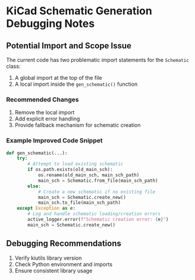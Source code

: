 # KiCad Schematic Generation Debugging Notes

## Potential Import and Scope Issue

The current code has two problematic import statements for the `Schematic` class:
1. A global import at the top of the file
2. A local import inside the `gen_schematic()` function

### Recommended Changes

1. Remove the local import
2. Add explicit error handling
3. Provide fallback mechanism for schematic creation

### Example Improved Code Snippet

```python
def gen_schematic(...):
    try:
        # Attempt to load existing schematic
        if os.path.exists(old_main_sch):
            os.rename(old_main_sch, main_sch_path)
            main_sch = Schematic.from_file(main_sch_path)
        else:
            # Create a new schematic if no existing file
            main_sch = Schematic.create_new()
            main_sch.to_file(main_sch_path)
    except Exception as e:
        # Log and handle schematic loading/creation errors
        active_logger.error(f"Schematic creation error: {e}")
        main_sch = Schematic.create_new()
```

## Debugging Recommendations

1. Verify kiutils library version
2. Check Python environment and imports
3. Ensure consistent library usage